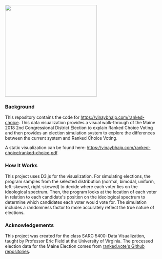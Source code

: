 <img src="https://github.com/vbhaip/ranked-choice/raw/main/images/banner.png" height="300px" />


### Background

This repository contains the code for https://vinaybhaip.com/ranked-choice. This data visualization provides a visual walk-through of the Maine 2018 2nd Congressional District Election to explain Ranked Choice Voting and then provides an election simulation system to explore the differences between the current system and Ranked Choice Voting.

A static visualization can be found here: https://vinaybhaip.com/ranked-choice/ranked-choice.pdf.


### How It Works

This project uses D3.js for the visualization. For simulating elections, the program samples from the selected distribution (normal, bimodal, uniform, left-skewed, right-skewed) to decide where each voter lies on the ideological spectrum. Then, the program looks at the location of each voter in relation to each candidate's position on the ideological spectrum to determine which candidates each voter would vote for. The simulation includes a randomness factor to more accurately reflect the true nature of elections.  

### Acknowledgements

This project was created for the class SARC 5400: Data Visualization, taught by Professor Eric Field at the University of Virginia. The processed election data for the Maine Election comes from [ranked.vote's Github repositories](https://github.com/ranked-vote).
